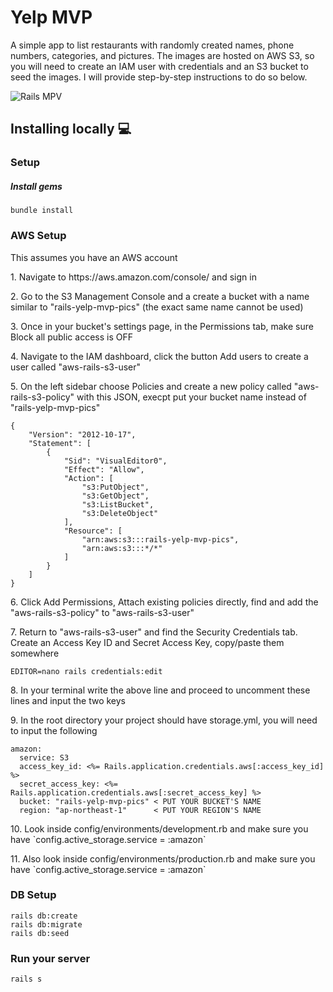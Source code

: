 # Yelp MVP
<p align="left">A simple app to list restaurants with randomly created names, phone numbers, categories, and pictures. The images are hosted on AWS S3, so you will need to create an IAM user with credentials and an S3 bucket to seed the images. I will provide step-by-step instructions to do so below.</p>

![Rails MPV](https://user-images.githubusercontent.com/59186645/159161932-251c9710-9900-4714-ae7d-8d96bf08a518.png)


## Installing locally :computer:
### Setup
##### Install gems
```
bundle install
```

### AWS Setup
<p align="left">This assumes you have an AWS account</p>
<p>1. Navigate to https://aws.amazon.com/console/ and sign in</p>
<p>2. Go to the S3 Management Console and a create a bucket with a name similar to "rails-yelp-mvp-pics" (the exact same name cannot be used)</p>
<p>3. Once in your bucket's settings page, in the Permissions tab, make sure Block all public access is OFF</p>
<p>4. Navigate to the IAM dashboard, click the button Add users to create a user called "aws-rails-s3-user"</p>
<p>5. On the left sidebar choose Policies and create a new policy called "aws-rails-s3-policy" with this JSON, execpt put your bucket name instead of "rails-yelp-mvp-pics"</p>

```
{
    "Version": "2012-10-17",
    "Statement": [
        {
            "Sid": "VisualEditor0",
            "Effect": "Allow",
            "Action": [
                "s3:PutObject",
                "s3:GetObject",
                "s3:ListBucket",
                "s3:DeleteObject"
            ],
            "Resource": [
                "arn:aws:s3:::rails-yelp-mvp-pics",
                "arn:aws:s3:::*/*"
            ]
        }
    ]
}

```
<p>6. Click Add Permissions, Attach existing policies directly, find and add the "aws-rails-s3-policy" to "aws-rails-s3-user"</p>
<p>7. Return to "aws-rails-s3-user" and find the Security Credentials tab. Create an Access Key ID and Secret Access Key, copy/paste them somewhere</p>

```
EDITOR=nano rails credentials:edit
```

<p>8. In your terminal write the above line and proceed to uncomment these lines and input the two keys</p>
<p>9. In the root directory your project should have storage.yml, you will need to input the following</p>

```
amazon:
  service: S3
  access_key_id: <%= Rails.application.credentials.aws[:access_key_id] %>
  secret_access_key: <%= Rails.application.credentials.aws[:secret_access_key] %>
  bucket: "rails-yelp-mvp-pics" < PUT YOUR BUCKET'S NAME
  region: "ap-northeast-1"      < PUT YOUR REGION'S NAME
```

<p>10. Look inside config/environments/development.rb and make sure you have `config.active_storage.service = :amazon`</p>
<p>11. Also look inside config/environments/production.rb and make sure you have `config.active_storage.service = :amazon`</p>

### DB Setup
```
rails db:create
rails db:migrate
rails db:seed
```

### Run your server

```
rails s
```

